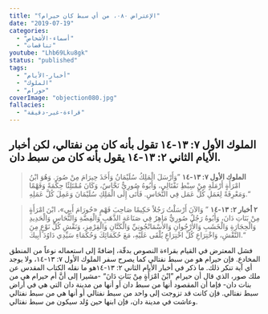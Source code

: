 ```yaml
---
title: "الإعتراض ٠٨٠، من أي سبط كان حيرام؟"
date: "2019-07-19"
categories: 
  - "أسماء-الأشخاص"
  - "تناقضات"
youtube: "Lhb69Lku8gk"
status: "published"
tags: 
  - "أخبار-الأيام"
  - "الملوك"
  - "حورام"
coverImage: "objection080.jpg"
fallacies:
  - "قراءة-غير-دقيقة"
---
```

## **الملوك الأول ٧: ١٣-١٤ تقول بأنه كان من نفتالي، لكن أخبار الأيام الثاني ٢: ١٣-١٤ يقول بأنه كان من سبط دان.**

> **الملوك الأول ٧: ١٣-١٤** ”وَأَرْسَلَ الْمَلِكُ سُلَيْمَانُ وَأَخَذَ حِيرَامَ مِنْ صُورَ. وَهُوَ ابْنُ امْرَأَةٍ أَرْمَلَةٍ مِنْ سِبْطِ نَفْتَالِي، وَأَبُوهُ صُورِيٌّ نَحَّاسٌ، وَكَانَ مُمْتَلِئًا حِكْمَةً وَفَهْمًا وَمَعْرِفَةً لِعَمَلِ كُلِّ عَمَل فِي النُّحَاسِ. فَأَتَى إِلَى الْمَلِكِ سُلَيْمَانَ وَعَمِلَ كُلَّ عَمَلِهِ.“

> **٢ أخبار ٢: ١٣-١٤** ” وَالآنَ أَرْسَلْتُ رَجُلاً حَكِيمًا صَاحِبَ فَهْمٍ «حُورَامَ أَبِي»، ابْنَ امْرَأَةٍ مِنْ بَنَاتِ دَانَ، وَأَبُوهُ رَجُلٌ صُورِيٌّ مَاهِرٌ فِي صَنَاعَةِ الذَّهَبِ وَالْفِضَّةِ وَالنُّحَاسِ وَالْحَدِيدِ وَالْحِجَارَةِ وَالْخَشَبِ وَالأُرْجُوانِ وَالأَسْمَانْجُونِيِّ وَالْكَتَّانِ وَالْقِرْمِزِ، وَنَقْشِ كُلِّ نَوْعٍ مِنَ النَّقْشِ، وَاخْتِرَاعِ كُلِّ اخْتِرَاعٍ يُلْقَى عَلَيْهِ، مَعَ حُكَمَائِكَ وَحُكَمَاءِ سَيِّدِي دَاوُدَ أَبِيكَ.“

فشل المعترض في القيام بقراءة النصوص بدقّة، إضافةً إلى استعماله نوعاً من المنطق المخادع. فإن حيرام هو من سبط نفتالي كما يصرح سفر الملوك الأول ٧: ١٣\-١٤، ولا يوجد أي آية تنكر ذلك. ما ذكر في أخبار الأيام الثاني ٢: ١٣\-١٤هو ما نقله الكتاب المقدس عن ملك صور، الذي قال أن حيرام ”ابْنَ امْرَأَةٍ مِنْ بَنَاتِ دَانَ“ -مشيرا إلى أنَّ أم حيرام هي من بنات دان\- فإما أن المقصود أنها من سبط دان أو أنها من مدينة دان التي هي في أراض سبط نفتالي. فإن كانت قد تزوجت إلى واحد من سبط نفتالي أو أنها هي من سبط نفتالي وعاشت في مدينة دان، فإن ابنها حين وُلد سيكون من سبط نفتالي.
